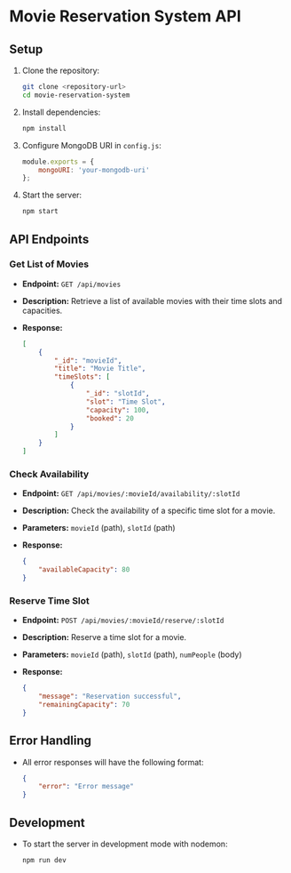 # Movie Reservation System API

## Setup

1. Clone the repository:

   ```bash
   git clone <repository-url>
   cd movie-reservation-system
   ```
2. Install dependencies:

   ```bash
   npm install
   ```
3. Configure MongoDB URI in `config.js`:

   ```javascript
   module.exports = {
       mongoURI: 'your-mongodb-uri'
   };
   ```
4. Start the server:

   ```bash
   npm start
   ```

## API Endpoints

### Get List of Movies

- **Endpoint:** `GET /api/movies`
- **Description:** Retrieve a list of available movies with their time slots and capacities.
- **Response:**

  ```json
  [
      {
          "_id": "movieId",
          "title": "Movie Title",
          "timeSlots": [
              {
                  "_id": "slotId",
                  "slot": "Time Slot",
                  "capacity": 100,
                  "booked": 20
              }
          ]
      }
  ]
  ```

### Check Availability

- **Endpoint:** `GET /api/movies/:movieId/availability/:slotId`
- **Description:** Check the availability of a specific time slot for a movie.
- **Parameters:** `movieId` (path), `slotId` (path)
- **Response:**

  ```json
  {
      "availableCapacity": 80
  }
  ```

### Reserve Time Slot

- **Endpoint:** `POST /api/movies/:movieId/reserve/:slotId`
- **Description:** Reserve a time slot for a movie.
- **Parameters:** `movieId` (path), `slotId` (path), `numPeople` (body)
- **Response:**

  ```json
  {
      "message": "Reservation successful",
      "remainingCapacity": 70
  }
  ```

## Error Handling

- All error responses will have the following format:

  ```json
  {
      "error": "Error message"
  }
  ```

## Development

- To start the server in development mode with nodemon:

  ```bash
  npm run dev
  ```
